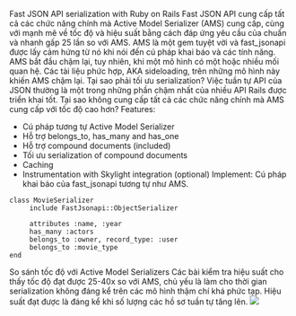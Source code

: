 Fast JSON API serialization with Ruby on Rails
Fast JSON API cung cấp tất cả các chức năng chính mà Active Model Serializer (AMS) cung cấp, cùng với  mạnh mẽ về tốc độ và hiệu suất bằng cách đáp ứng yêu cầu của chuẩn và nhanh gấp 25 lần so với AMS. 
AMS là một gem tuyệt vời và fast_jsonapi được lấy cảm hứng từ nó khi nói đến cú pháp khai báo và các tính năng. AMS bắt đầu chậm lại, tuy nhiên, khi một mô hình có một hoặc nhiều mối quan hệ. Các tài liệu phức hợp, AKA sideloading, trên những mô hình này khiến AMS chậm lại.
Tại sao phải tối ưu serialization?
Việc tuần tự API của JSON thường là một trong những phần chậm nhất của nhiều API Rails được triển khai tốt. Tại sao không cung cấp tất cả các chức năng chính mà AMS cung cấp với tốc độ cao hơn?
Features:
* Cú pháp tương tự  Active Model Serializer
* Hỗ trợ  belongs_to, has_many and has_one
* Hỗ trợ compound documents (included)
* Tối ưu serialization of compound documents
* Caching
* Instrumentation with Skylight integration (optional)
Implement:
Cú pháp khai báo của fast_jsonapi tương tự như AMS.
```
class MovieSerializer
     include FastJsonapi::ObjectSerializer
     
     attributes :name, :year
     has_many :actors
     belongs_to :owner, record_type: :user
     belongs_to :movie_type
end
```
So sánh tốc độ với Active Model Serializers
Các bài kiểm tra hiệu suất cho thấy tốc độ đạt được 25-40x so với AMS, chủ yếu là làm cho thời gian serialization không đáng kể trên các mô hình thậm chí khá phức tạp. Hiệu suất đạt được là đáng kể khi số lượng các hồ sơ tuần tự tăng lên.
![](https://images.viblo.asia/ec92a43f-8ab4-43fe-9c47-89f9fff88683.png)